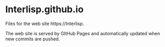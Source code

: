 # Interlisp.github.io
Files for the web site https://Interlisp.

The web site is served by GItHub Pages 
and automatically updated when new commits
are pushed.



